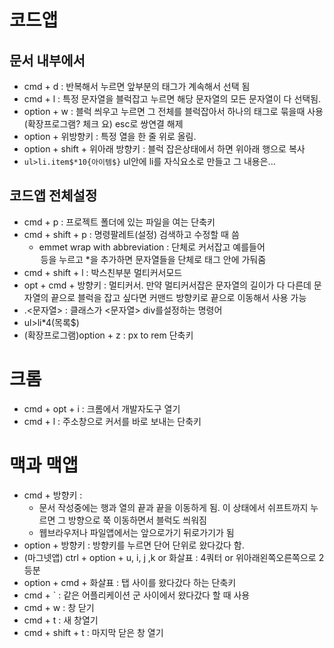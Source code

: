 # 코드앱

## 문서 내부에서

- cmd + d : 반복해서 누르면 앞부분의 태그가 계속해서 선택 됨
- cmd + l : 특정 문자열을 블럭잡고 누르면 해당 문자열의 모든 문자열이 다 선택됨.
- option + w : 블럭 씌우고 누르면 그 전체를 블럭잡아서 하나의 태그로 묶을때 사용(확장프로그램? 체크 요) esc로 쌍연결 해제
- option + 위방향키 : 특정 열을 한 줄 위로 올림.
- option + shift + 위아래 방향키 : 블럭 잡은상태에서 하면 위아래 행으로 복사
- `ul>li.item$*10{아이템$}` ul안에 li를 자식요소로 만들고 그 내용은...

## 코드앱 전체설정

- cmd + p : 프로젝트 폴더에 있는 파일을 여는 단축키
- cmd + shift + p : 명령팔레트(설정) 검색하고 수정할 때 씀
  - emmet wrap with abbreviation : 단체로 커서잡고 예를들어 <option>등을 누르고 \*을 추가하면 문자열들을 단체로 태그 안에 가둬줌
- cmd + shift + l : 박스친부분 멀티커서모드
- opt + cmd + 방향키 : 멀티커서. 만약 멀티커서잡은 문자열의 길이가 다 다른데 문자열의 끝으로 블럭을 잡고 싶다면 커맨드 방향키로 끝으로 이동해서 사용 가능
- .<문자열> : 클래스가 <문자열> div를설정하는 명령어
- ul>li\*4(목록$)
- (확장프로그램)option + z : px to rem 단축키

# 크롬

- cmd + opt + i : 크롬에서 개발자도구 열기
- cmd + l : 주소창으로 커서를 바로 보내는 단축키

# 맥과 맥앱

- cmd + 방향키 :
  - 문서 작성중에는 행과 열의 끝과 끝을 이동하게 됨. 이 상태에서 쉬프트까지 누르면 그 방향으로 쭉 이동하면서 블럭도 씌워짐
  - 웹브라우저나 파일앱에서는 앞으로가기 뒤로가기가 됨
- option + 방향키 : 방향키를 누르면 단어 단위로 왔다갔다 함.
- (마그넷앱) ctrl + option + u, i, j ,k or 화살표 : 4쿼터 or 위아래왼쪽오른쪽으로 2등분
- option + cmd + 화살표 : 탭 사이를 왔다갔다 하는 단축키
- cmd + ` : 같은 어플리케이션 군 사이에서 왔다갔다 할 때 사용
- cmd + w : 창 닫기
- cmd + t : 새 창열기
- cmd + shift + t : 마지막 닫은 창 열기
